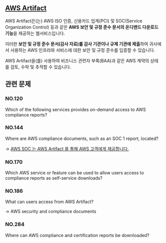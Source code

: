 ## [AWS Artifact](https://docs.aws.amazon.com/ko_kr/artifact/latest/ug/what-is-aws-artifact.html)

AWS Artifact은(는) AWS ISO 인증, 신용카드 업계(PCI) 및 SOC(Service Organization Control) 등과 같은 **AWS 보안 및 규정 준수 문서의 온디맨드 다운로드 기능**을 제공하는 웹서비스입니다.

이러한 **보안 및 규정 준수 문서(감사 자료)를 감사 기관이나 규제 기관에 제출**하여 귀사에서 사용하는 AWS 인프라와 서비스에 대한 보안 및 규정 준수를 입증할 수 있습니다.

AWS Artifact을(를) 사용하여 비즈니스 관련자 부록(BAA)과 같은 AWS 계약의 상태를 검토, 수락 및 추적할 수 있습니다.

## 관련 문제

### NO.120 

Which of the following services provides on-demand access to AWS compliance reports?

### NO.144 

Where are AWS compliance documents, such as an SOC 1 report, located?

-> [AWS SOC 는 AWS Artifact 를 통해 AWS 고객에게 제공합니다.](https://aws.amazon.com/ko/compliance/soc-faqs/)

### NO.170 
Which AWS service or feature can be used to allow users access to compliance reports as self-service downloads?

### NO.186 
What can users access from AWS Artifact?

-> AWS security and compliance documents

### NO.284 
Where can AWS compliance and certification reports be downloaded?
